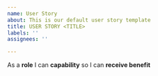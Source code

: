 ```yaml
---
name: User Story
about: This is our default user story template
title: USER STORY <TITLE>
labels: ''
assignees: ''

---
```


As a **role** I can **capability** so I can **receive benefit**
